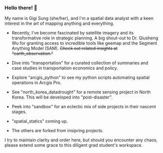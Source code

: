 ### Hello there! 👋

My name is Gigi Sung (she/her), and I'm a spatial data analyst with a keen interest in the art of mapping anything and everything.

- Recently, I've become fascinated by satellite imagery and its transformative role in strategic planning. A big shout-out to Dr. Qiusheng Wu for granting access to incredible tools like geemap and the Segment Anything Model (SAM). ~~Check out related insights at "earth_observation."~~

- Dive into "transportation" for a curated collection of summaries and case studies in transportation economics and policy.
- Explore "arcgis_python" to see my python scripts automating spatial operations in Arcgis Pro.
- See "north_korea_datadrought" for a remote sensing project in North Korea. This will be developed into "post-disaster".
- Peek into "sandbox" for an eclectic mix of side projects in their nascent stages.
- "spatial_statics" coming up.
- The others are forked from insipring projects.  

I try to maintain clarity and order here, but should you encounter any chaos, please extend some grace to this diligent grad student's workspace.



<!--
**gigisung0503/gigisung0503** is a ✨ _special_ ✨ repository because its `README.md` (this file) appears on your GitHub profile.

Here are some ideas to get you started:

- 🔭 I’m currently working on ...
- 🌱 I’m currently learning ...
- 👯 I’m looking to collaborate on ...
- 🤔 I’m looking for help with ...
- 💬 Ask me about ...
- 📫 How to reach me: ...
- 😄 Pronouns: ...
- ⚡ Fun fact: ...
-->
